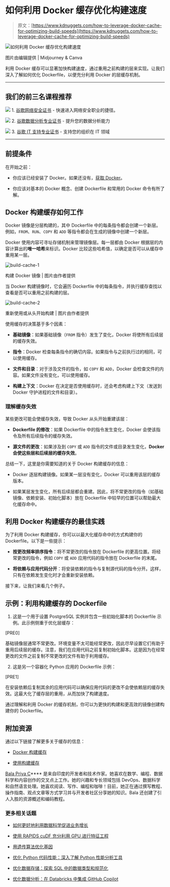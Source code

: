 # 如何利用 Docker 缓存优化构建速度

> 原文：[https://www.kdnuggets.com/how-to-leverage-docker-cache-for-optimizing-build-speeds](https://www.kdnuggets.com/how-to-leverage-docker-cache-for-optimizing-build-speeds)

![如何利用 Docker 缓存优化构建速度](../Images/ae994ea03b207d5b88fa192f562e5e06.png)

图片由编辑提供 | Midjourney & Canva

利用 Docker 缓存可以显著加快构建速度，通过重用之前构建的层来实现。让我们深入了解如何优化 Dockerfile，以便充分利用 Docker 的层缓存机制。

* * *

## 我们的前三名课程推荐

![](../Images/0244c01ba9267c002ef39d4907e0b8fb.png) 1\. [谷歌网络安全证书](https://www.kdnuggets.com/google-cybersecurity) - 快速进入网络安全职业的捷径。

![](../Images/e225c49c3c91745821c8c0368bf04711.png) 2\. [谷歌数据分析专业证书](https://www.kdnuggets.com/google-data-analytics) - 提升您的数据分析能力

![](../Images/0244c01ba9267c002ef39d4907e0b8fb.png) 3\. [谷歌 IT 支持专业证书](https://www.kdnuggets.com/google-itsupport) - 支持您的组织在 IT 领域

* * *

## 前提条件

在开始之前：

+   你应该已经安装了 Docker。如果还没有，[获取 Docker](https://docs.docker.com/get-docker/)。

+   你应该对基本的 Docker 概念、创建 Dockerfile 和常用的 Docker 命令有所了解。

## Docker 构建缓存如何工作

Docker 镜像是分层构建的，其中 Dockerfile 中的每条指令都会创建一个新层。例如，`FROM`、`RUN`、`COPY` 和 `ADD` 等指令都会在生成的镜像中创建一个新层。

Docker 使用内容可寻址存储机制来管理镜像层。每一层都由 Docker 根据层的内容计算出的**唯一哈希**来标识。Docker 比较这些哈希值，以确定是否可以从缓存中重用某一层。

![build-cache-1](../Images/379ad70193c5f463402fac9847b40323.png)

构建 Docker 镜像 | 图片由作者提供

当 Docker 构建镜像时，它会遍历 Dockerfile 中的每条指令，并执行缓存查找以查看是否可以重用之前构建的层。

![build-cache-2](../Images/2eb3be10a48670946130a610c06515b6.png)

重新使用或从头开始构建 | 图片由作者提供

使用缓存的决策基于多个因素：

+   **基础镜像**：如果基础镜像（`FROM` 指令）发生了变化，Docker 将使所有后续层的缓存失效。

+   **指令**：Docker 检查每条指令的确切内容。如果指令与之前执行过的相同，可以使用缓存。

+   **文件和目录**：对于涉及文件的指令，如 `COPY` 和 `ADD`，Docker 会检查文件的内容。如果文件没有变化，可以使用缓存。

+   **构建上下文**：Docker 在决定是否使用缓存时，还会考虑构建上下文（发送到 Docker 守护进程的文件和目录）。

### 理解缓存失效

某些更改可能会使缓存失效，导致 Docker 从头开始重建该层：

+   **Dockerfile 的修改**：如果 Dockerfile 中的指令发生变化，Docker 会使该指令及所有后续指令的缓存失效。

+   **源文件的更改**：如果涉及到 `COPY` 或 `ADD` 指令的文件或目录发生变化，**Docker 会使这些层和后续层的缓存失效**。

总结一下，这里是你需要知道的关于 Docker 构建缓存的信息：

+   Docker 逐层构建镜像。如果某一层没有变化，Docker 可以重用该层的缓存版本。

+   如果某层发生变化，所有后续层都会重建。因此，将不常更改的指令（如基础镜像、依赖安装、初始化脚本）放在 Dockerfile 中较早的位置可以帮助最大化缓存命中。

## 利用 Docker 构建缓存的最佳实践

为了利用 Docker 构建缓存，你可以以最大化缓存命中的方式构建你的 Dockerfile。以下是一些提示：

+   **按更改频率排序指令**：将不常更改的指令放在 Dockerfile 的更高位置。将经常更改的指令，例如 `COPY` 或 `ADD` 应用代码的指令放在 Dockerfile 的末尾。

+   **将依赖与应用代码分开**：将安装依赖的指令与复制源代码的指令分开。这样，只有在依赖发生变化时才会重新安装依赖。

接下来，让我们来看几个例子。

## 示例：利用构建缓存的 Dockerfile

1. 这是一个用于设置 PostgreSQL 实例并包含一些初始化脚本的 Dockerfile 示例。此示例侧重于优化层缓存：

[PRE0]

基础镜像层通常不常更改。环境变量不太可能经常更改，因此尽早设置它们有助于重用后续层的缓存。注意，我们在应用代码之前复制初始化脚本。这是因为在经常更改的文件之前复制不常更改的文件有助于利用缓存。

2. 这是另一个容器化 Python 应用的 Dockerfile 示例：

[PRE1]

在安装依赖后复制其余的应用代码可以确保应用代码的更改不会使依赖层的缓存失效。这最大化了缓存层的重用，从而加快了构建速度。

通过理解和利用 Docker 的缓存机制，你可以为更快的构建和更高效的镜像创建构建你的 Dockerfile。

## 附加资源

通过以下链接了解更多关于缓存的信息：

+   [Docker 构建缓存](https://docs.docker.com/build/cache/)

+   [使用构建缓存](https://docs.docker.com/guides/docker-concepts/building-images/using-the-build-cache/)

**[](https://twitter.com/balawc27)**[Bala Priya C](https://www.kdnuggets.com/wp-content/uploads/bala-priya-author-image-update-230821.jpg)**** 是来自印度的开发者和技术作家。她喜欢在数学、编程、数据科学和内容创作的交叉点上工作。她的兴趣和专长领域包括 DevOps、数据科学和自然语言处理。她喜欢阅读、写作、编程和咖啡！目前，她正在通过撰写教程、操作指南、观点文章等方式学习并与开发者社区分享她的知识。Bala 还创建了引人入胜的资源概述和编码教程。

### 更多相关话题

+   [如何更好地利用数据科学促进业务增长](https://www.kdnuggets.com/2022/08/better-leverage-data-science-business-growth.html)

+   [使用 RAPIDS cuDF 充分利用 GPU 进行特征工程](https://www.kdnuggets.com/2023/06/rapids-cudf-leverage-gpu-feature-engineering.html)

+   [用遗传算法优化基因](https://www.kdnuggets.com/2022/04/optimizing-genes-genetic-algorithm.html)

+   [优化 Python 代码性能：深入了解 Python 性能分析工具](https://www.kdnuggets.com/2023/02/optimizing-python-code-performance-deep-dive-python-profilers.html)

+   [优化数据存储：探索 SQL 中的数据类型和规范化](https://www.kdnuggets.com/optimizing-data-storage-exploring-data-types-and-normalization-in-sql)

+   [优化数据分析：在 Databricks 中集成 GitHub Copilot](https://www.kdnuggets.com/optimizing-data-analytics-integrating-github-copilot-in-databricks)
